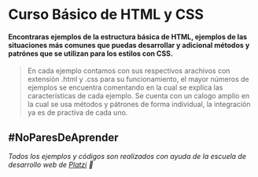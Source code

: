 # Curso Básico de HTML y CSS 

#### Encontraras ejemplos de la estructura básica de HTML, ejemplos de las situaciones más comunes que puedas desarrollar y adicional métodos y patrónes que se utilizan para los estilos con CSS.

> En cada ejemplo contamos con sus respectivos arachivos con extensión .html y .css para su funcionamiento, el mayor números de ejemplos se encuentra comentando en la cual se explica las características de cada ejemplo. Se cuenta con un calogo amplío en la cual se usa métodos y pátrones de forma individual, la integración ya es de practiva de cada uno.

## #NoParesDeAprender

*Todos los ejemplos y códigos son realizados con ayuda de la escuela de desarrollo web de [Platzi](https://platzi.com/clases/html-css/ "Platzi") 💚*
